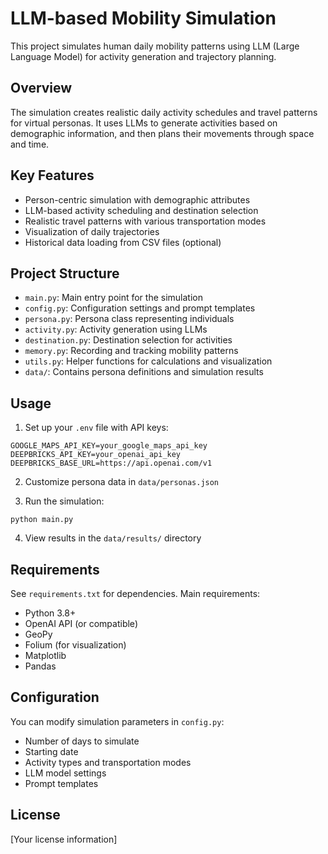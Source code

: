 # LLM-based Mobility Simulation

This project simulates human daily mobility patterns using LLM (Large Language Model) for activity generation and trajectory planning.

## Overview

The simulation creates realistic daily activity schedules and travel patterns for virtual personas. It uses LLMs to generate activities based on demographic information, and then plans their movements through space and time.

## Key Features

- Person-centric simulation with demographic attributes
- LLM-based activity scheduling and destination selection
- Realistic travel patterns with various transportation modes
- Visualization of daily trajectories
- Historical data loading from CSV files (optional)

## Project Structure

- `main.py`: Main entry point for the simulation
- `config.py`: Configuration settings and prompt templates
- `persona.py`: Persona class representing individuals
- `activity.py`: Activity generation using LLMs
- `destination.py`: Destination selection for activities
- `memory.py`: Recording and tracking mobility patterns
- `utils.py`: Helper functions for calculations and visualization
- `data/`: Contains persona definitions and simulation results

## Usage

1. Set up your `.env` file with API keys:
```
GOOGLE_MAPS_API_KEY=your_google_maps_api_key
DEEPBRICKS_API_KEY=your_openai_api_key
DEEPBRICKS_BASE_URL=https://api.openai.com/v1
```

2. Customize persona data in `data/personas.json`

3. Run the simulation:
```
python main.py
```

4. View results in the `data/results/` directory

## Requirements

See `requirements.txt` for dependencies. Main requirements:
- Python 3.8+
- OpenAI API (or compatible)
- GeoPy
- Folium (for visualization)
- Matplotlib
- Pandas

## Configuration

You can modify simulation parameters in `config.py`:
- Number of days to simulate
- Starting date
- Activity types and transportation modes
- LLM model settings
- Prompt templates

## License

[Your license information]
